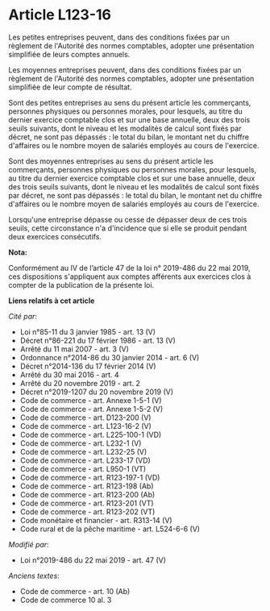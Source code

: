 # Article L123-16

Les petites entreprises peuvent, dans des conditions fixées par un règlement de l'Autorité des normes comptables, adopter une
présentation simplifiée de leurs comptes annuels.

Les moyennes entreprises peuvent, dans des conditions fixées par un règlement de l'Autorité des normes comptables, adopter
une présentation simplifiée de leur compte de résultat.

Sont des petites entreprises au sens du présent article les commerçants, personnes physiques ou personnes morales, pour
lesquels, au titre du dernier exercice comptable clos et sur une base annuelle, deux des trois seuils suivants, dont le
niveau et les modalités de calcul sont fixés par décret, ne sont pas dépassés : le total du bilan, le montant net du chiffre
d'affaires ou le nombre moyen de salariés employés au cours de l'exercice.

Sont des moyennes entreprises au sens du présent article les commerçants, personnes physiques ou personnes morales, pour
lesquels, au titre du dernier exercice comptable clos et sur une base annuelle, deux des trois seuils suivants, dont le
niveau et les modalités de calcul sont fixés par décret, ne sont pas dépassés : le total du bilan, le montant net du chiffre
d'affaires ou le nombre moyen de salariés employés au cours de l'exercice.

Lorsqu'une entreprise dépasse ou cesse de dépasser deux de ces trois seuils, cette circonstance n'a d'incidence que si elle
se produit pendant deux exercices consécutifs.

**Nota:**

Conformément au IV de l’article 47 de la loi n° 2019-486 du 22 mai 2019, ces dispositions s'appliquent aux comptes afférents
aux exercices clos à compter de la publication de la présente loi.

**Liens relatifs à cet article**

_Cité par_:

  - Loi n°85-11 du 3 janvier 1985 - art. 13 (V)
  - Décret n°86-221 du 17 février 1986 - art. 13 (V)
  - Arrêté du 11 mai 2007 - art. 3 (V)
  - Ordonnance n°2014-86 du 30 janvier 2014 - art. 6 (V)
  - Décret n°2014-136 du 17 février 2014 (V)
  - Arrêté du 30 mai 2016 - art. 4
  - Arrêté du 20 novembre 2019 - art. 2
  - Décret n°2019-1207 du 20 novembre 2019 (V)
  - Code de commerce - art. Annexe 1-5-1 (V)
  - Code de commerce - art. Annexe 1-5-2 (V)
  - Code de commerce - art. D123-200 (V)
  - Code de commerce - art. L123-16-2 (V)
  - Code de commerce - art. L225-100-1 (VD)
  - Code de commerce - art. L232-1 (V)
  - Code de commerce - art. L232-25 (V)
  - Code de commerce - art. L233-17 (VD)
  - Code de commerce - art. L950-1 (VT)
  - Code de commerce - art. R123-197-1 (VD)
  - Code de commerce - art. R123-198 (Ab)
  - Code de commerce - art. R123-200 (Ab)
  - Code de commerce - art. R123-201 (VT)
  - Code de commerce - art. R123-202 (VT)
  - Code monétaire et financier - art. R313-14 (V)
  - Code rural et de la pêche maritime - art. L524-6-6 (V)

_Modifié par_:

  - Loi n°2019-486 du 22 mai 2019 - art. 47 (V)

_Anciens textes_:

  - Code de commerce - art. 10 (Ab)
  - Code de commerce 10 al. 3
